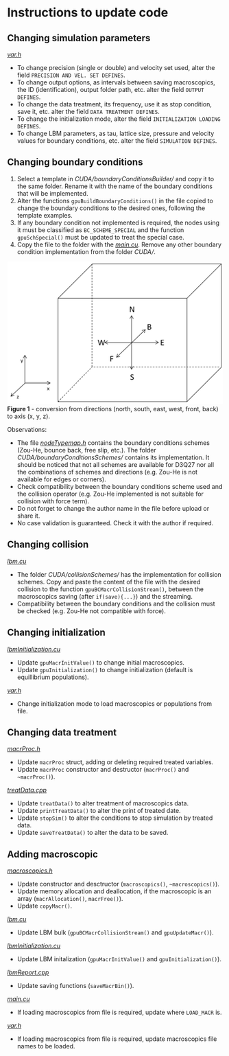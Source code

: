 # Instructions to update code

## Changing simulation parameters

_[var.h](../src/CUDA/var.h)_
* To change precision (single or double) and velocity set used, alter the field `PRECISION AND VEL. SET DEFINES`.
* To change output options, as intervals between saving macroscopics, the ID (identification), output folder path, etc. alter the field `OUTPUT DEFINES`.
* To change the data treatment, its frequency, use it as stop condition, save it, etc. alter the field `DATA TREATMENT DEFINES`. 
* To change the initialization mode, alter the field `INITIALIZATION LOADING DEFINES`.
* To change LBM parameters, as tau, lattice size, pressure and velocity values for boundary conditions, etc. alter the field `SIMULATION DEFINES`.

## Changing boundary conditions

1. Select a template in _CUDA/boundaryConditionsBuilder/_ and copy it to the same folder. Rename it with the name of the boundary conditions that will be implemented.
2. Alter the functions `gpuBuildBoundaryConditions()` in the file copied to change the boundary conditions to the desired ones, following the template examples.
3. If any boundary condition not implemented is required, the nodes using it must be classified as `BC_SCHEME_SPECIAL` and the function `gpuSchSpecial()` must be updated to treat the special case.
4. Copy the file to the folder with the _[main.cu](../src/CUDA/main.cu)_. Remove any other boundary condition implementation from the folder _CUDA/_.

![images.png](./Images/directions.png)
**Figure 1** - conversion from directions (north, south, east, west, front, back) to axis (x, y, z).

Observations: 
* The file _[nodeTypemap.h](../src/CUDA/structs/nodeTypeMap.h)_ contains the boundary conditions schemes (Zou-He, bounce back, free slip, etc.). The folder _CUDA/boundaryConditionsSchemes/_ contains its implementation. It should be noticed that not all schemes are available for D3Q27 nor all the combinations of schemes and directions (e.g. Zou-He is not available for edges or corners).
* Check compatibility between the boundary conditions scheme used and the collision operator (e.g. Zou-He implemented is not suitable for collision with force term).
* Do not forget to change the author name in the file before upload or share it.
* No case validation is guaranteed. Check it with the author if required.

## Changing collision

_[lbm.cu](../src/CUDA/treatData.cu)_
* The folder _CUDA/collisionSchemes/_ has the implementation for collision schemes. Copy and paste the content of the file with the desired collision to the function `gpuBCMacrCollisionStream()`, between the macroscopics saving (after `if(save){...}`) and the streaming.
* Compatibility between the boundary conditions and the collision must be checked (e.g. Zou-He not compatible with force).

## Changing initialization

_[lbmInitialization.cu](../src/CUDA/lbmInitialization.cu)_
* Update `gpuMacrInitValue()` to change initial macroscopics.
* Update `gpuInitialization()` to change initialization (default is equillibrium populations).

_[var.h](../src/CUDA/var.h)_
* Change initialization mode to load macroscopics or populations from file.

## Changing data treatment

_[macrProc.h](../src/CUDA/structs/macrProc.h)_
* Update `macrProc` struct, adding or deleting required treated variables.
* Update `macrProc` constructor and destructor (`macrProc()` and `~macrProc()`). 

_[treatData.cpp](../src/CUDA/treatData.cpp)_
* Update `treatData()` to alter treatment of macroscopics data.
* Update `printTreatData()` to alter the print of treated date.
* Update `stopSim()` to alter the conditions to stop simulation by treated data.
* Update `saveTreatData()` to alter the data to be saved.

## Adding macroscopic

_[macroscopics.h](../src/CUDA/structs/macroscopics.h)_
* Update constructor and desctructor (`macroscopics()`, `~macroscopics()`).
* Update memory allocation and deallocation, if the macroscopic is an array (`macrAllocation()`, `macrFree()`).
* Update `copyMacr()`.

_[lbm.cu](../src/CUDA/lbm.cu)_
* Update LBM bulk (`gpuBCMacrCollisionStream()` and `gpuUpdateMacr()`).

_[lbmInitialization.cu](../src/CUDA/lbmInitialization.cu)_
* Update LBM initalization (`gpuMacrInitValue()` and `gpuInitialization()`).

_[lbmReport.cpp](../src/CUDA/lbmReport.cpp)_
* Update saving functions (`saveMacrBin()`).

_[main.cu](../src/CUDA/main.cu)_
* If loading macroscopics from file is required, update where `LOAD_MACR` is.

_[var.h](../src/CUDA/var.h)_
* If loading macroscopics from file is required, update macroscopics file names to be loaded.
